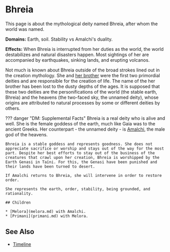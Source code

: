 # Bhreia

This page is about the mythological deity named Bhreia, after whom the world was named.

**Domains:** Earth, soil. Stability vs Amalchi's duality.

**Effects:** When Bhreia is interrupted from her duties as the world, the world destabilizes and natural disasters happen. Most sightings of her are accompanied by earthquakes, sinking lands, and erupting volcanos.

Not much is known about Bhreia outside of the broad strokes lined out in the creation mythology. She and [her brother](bhreias-brother.md) were the first two primordial deities and are responsible for the creation of life. The name of the her brother has been lost to the dusty depths of the ages. It is supposed that these two deities are the personifications of the world (the stable earth, Bhreia) and the heavens (the two-faced sky, the unnamed deity), whose origins are attributed to natural processes by some or different deities by others.

??? danger "DM: Supplemental Facts"
    Bhreia is a real deity who is alive and well. She is the female goddess of the earth, much like Gaia was to the ancient Greeks. Her counterpart - the unnamed deity - is [Amalchi](amalchi.md), the male god of the heavens.

    Bhreia is a stable goddess and represents goodness. She does not appreciate sacrifice or worship and stays out of the way for the most part. Despite her best efforts to stay out of the business of the creatures that crawl upon her creation, Bhreia is worshipped by the Earth Genasi in Taïni. For this, the Genasi have been punished and their lands have been turned to desert.

    If Amalchi returns to Bhreia, she will intervene in order to restore order.

    She represents the earth, order, stability, being grounded, and rationality.

    ## Children

    * [Melora](melora.md) with Amalchi.
    * [Primani](primani.md) with Melora.

## See Also

* [Timeline](../lore/timeline.md)
